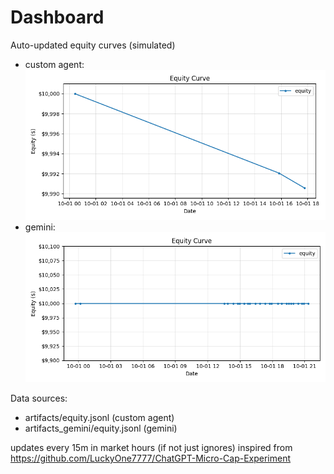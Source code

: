 # Dashboard

Auto-updated equity curves (simulated)

- custom agent: ![Equity Curve](artifacts/equity.png?v=dba6e61)
- gemini: ![Equity Curve (Gemini)](artifacts_gemini/equity.png?v=dba6e61)

Data sources:
- artifacts/equity.jsonl (custom agent)
- artifacts_gemini/equity.jsonl (gemini)

updates every 15m in market hours (if not just ignores)
inspired from https://github.com/LuckyOne7777/ChatGPT-Micro-Cap-Experiment